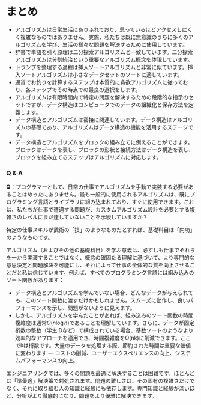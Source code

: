 # まとめ

- アルゴリズムは日常生活にありふれており、思っているほどアクセスしにくく複雑なものではありません。実際、私たちは既に無意識のうちに多くのアルゴリズムを学び、生活の様々な問題を解決するために使用しています。
- 辞書で単語を引く原理は二分探索アルゴリズムと一致しています。二分探索アルゴリズムは分割統治という重要なアルゴリズム概念を体現しています。
- トランプを整理する過程は挿入ソートアルゴリズムと非常に似ています。挿入ソートアルゴリズムは小さなデータセットのソートに適しています。
- 通貨でお釣りを計算するステップは本質的に貪欲アルゴリズムに従っており、各ステップでその時点での最良の選択をします。
- アルゴリズムは有限時間内で特定の問題を解決するための段階的な指示のセットですが、データ構造はコンピュータでのデータの組織化と保存方法を定義します。
- データ構造とアルゴリズムは密接に関連しています。データ構造はアルゴリズムの基礎であり、アルゴリズムはデータ構造の機能を活用するステージです。
- データ構造とアルゴリズムをブロックの組み立てに例えることができます。ブロックはデータを表し、ブロックの形状と接続方法はデータ構造を表し、ブロックを組み立てるステップはアルゴリズムに対応します。

### Q & A

**Q**：プログラマーとして、日常の仕事でアルゴリズムを手動で実装する必要があることはめったにありません。最も一般的に使用されるアルゴリズムは、既にプログラミング言語とライブラリに組み込まれており、すぐに使用できます。これは、私たちが仕事で遭遇する問題が、カスタムアルゴリズム設計を必要とする複雑さのレベルにまだ達していないことを示唆していますか？

特定の仕事スキルが武術の「技」のようなものだとすれば、基礎科目は「内功」のようなものです。

アルゴリズム（およびその他の基礎科目）を学ぶ意義は、必ずしも仕事でそれらを一から実装することではなく、概念の確固たる理解に基づいて、より専門的な意思決定と問題解決を可能にし、それによって仕事の全体的な質を向上させることだと私は信じています。例えば、すべてのプログラミング言語には組み込みのソート関数があります：

- データ構造とアルゴリズムを学んでいない場合、どんなデータが与えられても、このソート関数に渡すだけかもしれません。スムーズに動作し、良いパフォーマンスを示し、問題がないように見えます。
- しかし、アルゴリズムを学んだことがあれば、組み込みのソート関数の時間複雑度は通常$O(n \log n)$であることを理解しています。さらに、データが固定桁数の整数（学生IDなど）で構成されている場合、基数ソートのようなより効率的なアプローチを適用でき、時間複雑度をO(nk)に削減できます。ここでkは桁数です。大量のデータを処理する際、節約された時間は重要な価値に変わります — コストの削減、ユーザーエクスペリエンスの向上、システムパフォーマンスの向上。

エンジニアリングでは、多くの問題を最適に解決することは困難です。ほとんどは「準最適」解決策で対処されます。問題の難しさは、その固有の複雑さだけでなく、それに取り組む人の知識と経験にも依存します。専門知識と経験が深いほど、分析がより徹底的になり、問題をより優雅に解決できます。